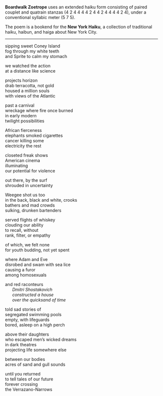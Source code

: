 **Boardwalk Zoetrope** uses an extended haiku form consisting of paired couplet and quatrain stanzas (4 2 4 4 4 4 2 4 4 2 4 4 4 4 2 4), under a conventional syllabic meter (5 7 5).  

The poem is a bookend for the **New York Haiku**, a collection of traditional haiku, haibun, and haiga about New York City.

---

sipping sweet Coney Island  
fog through my white teeth  
and Sprite to calm my stomach
   
we watched the action  
at a distance like science

projects horizon  
drab terracotta, not gold  
housed a million souls  
with views of the Atlantic

past a carnival  
wreckage where fire once burned  
in early modern  
twilight possibilities

African fierceness  
elephants smoked cigarettes  
cancer killing some  
electricity the rest

closeted freak shows  
American cinema  
illuminating  
our potential for violence

out there, by the surf  
shrouded in uncertainty

Weegee shot us too  
in the back, black and white, crooks  
bathers and mad crowds  
sulking, drunken bartenders

served flights of whiskey  
clouding our ability  
to recall, without  
rank, filter, or empathy  

of which, we felt none  
for youth budding, not yet spent

where Adam and Eve  
disrobed and swam with sea lice  
causing a furor  
among homosexuals

and red raconteurs  
&nbsp;&nbsp;&nbsp;&nbsp;&nbsp;&nbsp;*Dmitri Shostakovich*  
&nbsp;&nbsp;&nbsp;&nbsp;&nbsp;&nbsp;*constructed a house*  
&nbsp;&nbsp;&nbsp;&nbsp;&nbsp;&nbsp;*over the quicksand of time*

told sad stories of  
segregated swimming pools  
empty, with lifeguards  
bored, asleep on a high perch

above their daughters  
who escaped men’s wicked dreams  
in dark theatres  
projecting life somewhere else

between our bodies  
acres of sand and gull sounds

until you returned  
to tell tales of our future  
forever crossing  
the Verrazano-Narrows
